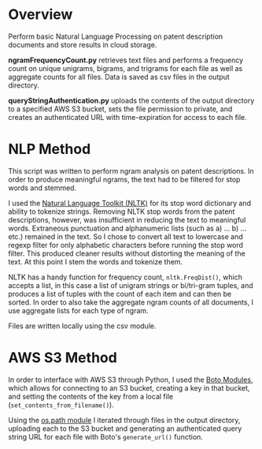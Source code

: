 # Overview
Perform basic Natural Language Processing on patent description documents and store results in cloud storage.

**ngramFrequencyCount.py** retrieves text files and performs a frequency count on unique unigrams, bigrams, and trigrams for each file as well as aggregate counts for all files. Data is saved as csv files in the output directory.

**queryStringAuthentication.py** uploads the contents of the output directory to a specified AWS S3 bucket, sets the file permission to private, and creates an authenticated URL with time-expiration for access to each file.

# NLP Method
This script was written to perform ngram analysis on patent descriptions. In order to produce meaningful ngrams, the text had to be filtered for stop words and stemmed. 

I used the [Natural Language Toolkit (NLTK)](http://www.nltk.org/) for its stop word dictionary and ability to tokenize strings. Removing NLTK stop words from the patent descriptions, however, was insufficient in  reducing the text to meaningful words. Extraneous punctuation and alphanumeric lists (such as a) ... b) ... etc.) remained in the text. So I chose to convert all text to lowercase and regexp filter for only alphabetic characters before running the stop word filter. This produced cleaner results without distorting the meaning of the text. At this point I stem the words and tokenize them. 

NLTK has a handy function for frequency count, `nltk.FreqDist()`, which accepts a list, in this case a list of unigram strings or bi/tri-gram tuples, and produces a list of tuples with the count of each item and can then be sorted. In order to also take the aggregate ngram counts of all documents, I use aggregate lists for each type of ngram.

Files are written locally using the csv module.

# AWS S3 Method
In order to interface with AWS S3 through Python, I used the [Boto Modules](https://boto.readthedocs.org/en/latest/), which allows for connecting to an S3 bucket, creating a key in that bucket, and setting the contents of the key from a local file (`set_contents_from_filename()`).

Using the [os.path module](https://docs.python.org/2/library/os.path.html) I iterated through files in the output directory, uploading each to the S3 bucket and generating an authenticated query string URL for each file with Boto's `generate_url()` function.

